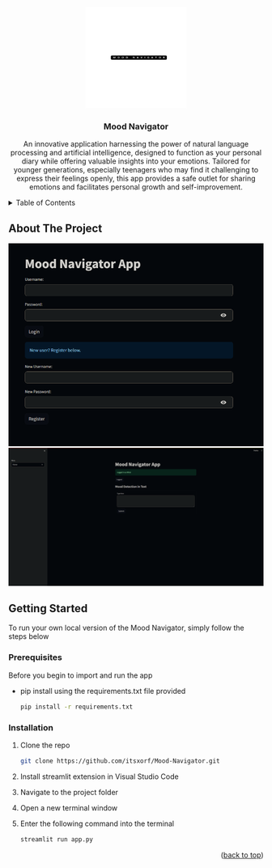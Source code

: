 <a name="readme-top"></a>


<!-- PROJECT LOGO -->
<br />
<div align="center">
  <a href="https://github.com/github_username/repo_name">
    <img src="MoodNavigatorLogo.png" alt="Logo" width="200" height="200">
  </a>

<h3 align="center">Mood Navigator</h3>

  <p align="center">
    An innovative application harnessing the power of natural language processing and artificial intelligence, designed to function as your personal diary while offering valuable insights into your emotions. Tailored for younger generations, especially teenagers who may find it challenging to express their feelings openly, this app provides a safe outlet for sharing emotions and facilitates personal growth and self-improvement.
    <br />
  </p>
</div>



<!-- TABLE OF CONTENTS -->
<details>
  <summary>Table of Contents</summary>
  <ol>
    <li>
      <a href="#about-the-project">About The Project</a>
      <ul>
        <li><a href="#built-with">Built With Streamlit</a></li>
      </ul>
    </li>
    <li>
      <a href="#getting-started">Getting Started</a>
      <ul>
        <li><a href="#prerequisites">Prerequisites</a></li>
        <li><a href="#installation">Installation</a></li>
      </ul>
    </li>
  </ol>
</details>



<!-- ABOUT THE PROJECT -->
## About The Project

![Login Page](Screenshot_1.png)
![Home Page](Screenshot_2.png)
<!-- GETTING STARTED -->
## Getting Started

To run your own local version of the Mood Navigator, simply follow the steps below

### Prerequisites

Before you begin to import and run the app
* pip install using the requirements.txt file provided
  ```sh
  pip install -r requirements.txt
  ```

### Installation

1. Clone the repo
   ```sh
   git clone https://github.com/itsxorf/Mood-Navigator.git
   ```
2. Install streamlit extension in Visual Studio Code

4. Navigate to the project folder

5. Open a new terminal window

3. Enter the following command into the terminal
   ```sh
   streamlit run app.py
   ```

<p align="right">(<a href="#readme-top">back to top</a>)</p>



